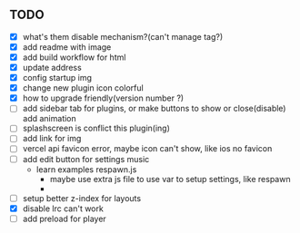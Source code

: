 ## TODO

* [x] what's them disable mechanism?(can't manage tag?)
* [x] add readme with image
* [x] add build workflow for html
* [x] update address
* [x] config startup img
* [x] change new plugin icon colorful
* [x] how to upgrade friendly(version number ?)
* [ ] add sidebar tab for plugins, or make buttons to show or close(disable) add animation
* [ ] splashscreen is conflict this plugin(ing)
* [ ] add link for img
* [ ] vercel api favicon error, maybe icon can't show, like ios no favicon
* [ ] add edit button for settings music
  * learn examples respawn.js
    * maybe use extra js file to use var to setup settings, like respawn
    *
* [ ] setup better z-index for layouts
* [x] disable lrc can't work
* [ ] add preload for player
